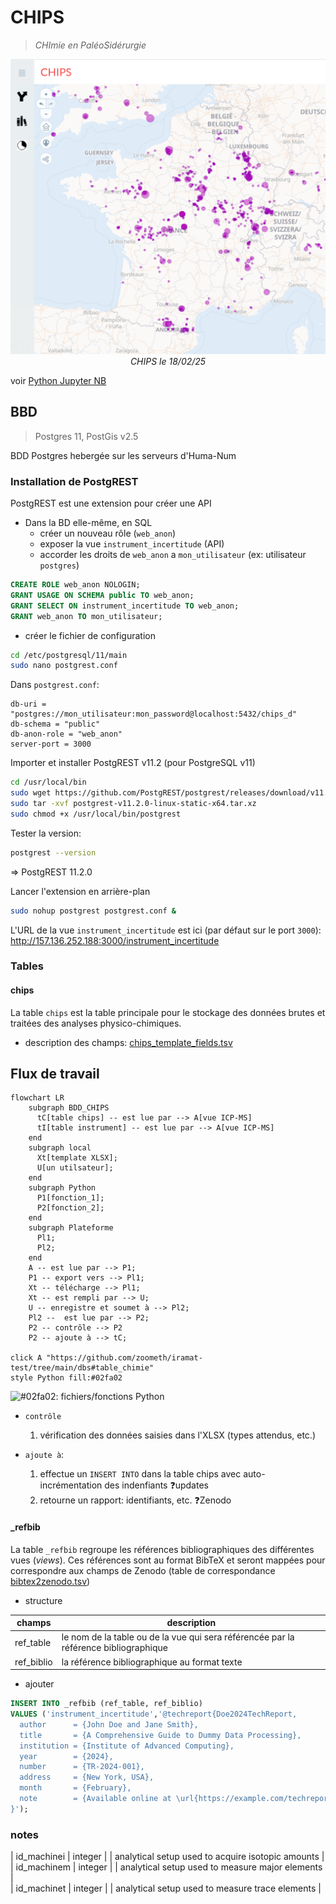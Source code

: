 # CHIPS
> *CHImie en PaléoSidérurgie*

<p align="center">
  <img src="../../img/bdd-chips-landing-page.png" width="600">
  <br>
    <em>CHIPS le 18/02/25</em>
</p>

voir [Python Jupyter NB](https://colab.research.google.com/drive/1EHUO9JaBNLIyNdiHLCTtPAODgFhEvgcq#scrollTo=umLAT9DA2efl)

## BBD
> Postgres 11, PostGis v2.5

BDD Postgres hebergée sur les serveurs d'Huma-Num

### Installation de PostgREST

PostgREST est une extension pour créer une API

* Dans la BD elle-même, en SQL
  - créer un nouveau rôle (`web_anon`)
  - exposer la vue `instrument_incertitude` (API)
  - accorder les droits de `web_anon` a `mon_utilisateur` (ex: utilisateur `postgres`)

```sql
CREATE ROLE web_anon NOLOGIN;
GRANT USAGE ON SCHEMA public TO web_anon;
GRANT SELECT ON instrument_incertitude TO web_anon;
GRANT web_anon TO mon_utilisateur;
```

* créer le fichier de configuration

```sh
cd /etc/postgresql/11/main
sudo nano postgrest.conf
```

Dans `postgrest.conf`:

```
db-uri = "postgres://mon_utilisateur:mon_password@localhost:5432/chips_d"
db-schema = "public"
db-anon-role = "web_anon"
server-port = 3000
```

Importer et installer PostgREST v11.2 (pour PostgreSQL v11)

```sh
cd /usr/local/bin
sudo wget https://github.com/PostgREST/postgrest/releases/download/v11.2.0/postgrest-v11.2.0-linux-static-x64.tar.xz
sudo tar -xvf postgrest-v11.2.0-linux-static-x64.tar.xz 
sudo chmod +x /usr/local/bin/postgrest
```

Tester la version:

```sh
postgrest --version
```

=> PostgREST 11.2.0

Lancer l'extension en arrière-plan

```sh
sudo nohup postgrest postgrest.conf &
```

L'URL de la vue `instrument_incertitude` est ici (par défaut sur le port `3000`): http://157.136.252.188:3000/instrument_incertitude

### Tables

#### chips

La table `chips` est la table principale pour le stockage des données brutes et traitées des analyses physico-chimiques.

* description des champs: [chips_template_fields.tsv](https://github.com/zoometh/iramat-test/blob/main/dbs/chips/data/reference_data/chips_template_fields.tsv)


## Flux de travail

```mermaid
flowchart LR
    subgraph BDD_CHIPS
      tC[table chips] -- est lue par --> A[vue ICP-MS]
      tI[table instrument] -- est lue par --> A[vue ICP-MS]
    end
    subgraph local
      Xt[template XLSX];
      U[un utilsateur];
    end
    subgraph Python
      P1[fonction_1];
      P2[fonction_2];
    end
    subgraph Plateforme
      Pl1;
      Pl2;
    end
    A -- est lue par --> P1;
    P1 -- export vers --> Pl1;
    Xt -- télécharge --> Pl1;
    Xt -- est rempli par --> U;
    U -- enregistre et soumet à --> Pl2;
    Pl2 --  est lue par --> P2;
    P2 -- contrôle --> P2
    P2 -- ajoute à --> tC;

click A "https://github.com/zoometh/iramat-test/tree/main/dbs#table_chimie"
style Python fill:#02fa02
```

![#02fa02](https://placehold.co/15x15/02fa02/02fa02.png): fichiers/fonctions Python

* `contrôle`
  1. vérification des données saisies dans l'XLSX (types attendus, etc.)


* `ajoute à`:
  1. effectue un `INSERT INTO` dans la table chips avec auto-incrémentation des indenfiants ❓updates
  2. retourne un rapport: identifiants, etc. ❓Zenodo

#### _refbib

La table `_refbib` regroupe les références bibliographiques des différentes vues (*views*). Ces références sont au format BibTeX et seront mappées pour correspondre aux champs de Zenodo (table de correspondance [bibtex2zenodo.tsv](https://github.com/zoometh/iramat-test/blob/main/projects/citation/bibtex2zenodo.tsv))

* structure

| champs          | description                         |
|-----------------|-------------------------------------|
| ref_table       |  le nom de la table ou de la vue qui sera référencée par la référence bibliographique                             |
| ref_biblio      |  la référence bibliographique au format texte                           |


* ajouter

```sql
INSERT INTO _refbib (ref_table, ref_biblio)
VALUES ('instrument_incertitude','@techreport{Doe2024TechReport,
  author      = {John Doe and Jane Smith},
  title       = {A Comprehensive Guide to Dummy Data Processing},
  institution = {Institute of Advanced Computing},
  year        = {2024},
  number      = {TR-2024-001},
  address     = {New York, USA},
  month       = {February},
  note        = {Available online at \url{https://example.com/techreport}},
}');
```

### notes
  
| id_machinei         | integer   |                     |  analytical setup used to acquire isotopic amounts                |  
| id_machinem         | integer   |                     |  analytical setup used to measure major elements                |  
| id_machinet         | integer   |                     |  analytical setup used to measure trace elements                |  

